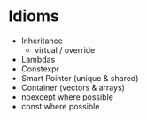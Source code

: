 # Idioms

- Inheritance
  - virtual / override
- Lambdas
- Constexpr
- Smart Pointer (unique & shared)
- Container (vectors & arrays)
- noexcept where possible
- const where possible
